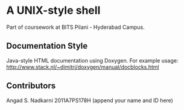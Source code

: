 # A UNIX-style shell

Part of coursework at BITS Pilani - Hyderabad Campus.

## Documentation Style

Java-style HTML documentation using Doxygen.
For example usage: 
http://www.stack.nl/~dimitri/doxygen/manual/docblocks.html

## Contributors

Angad S. Nadkarni 2011A7PS178H
(append your name and ID here)
